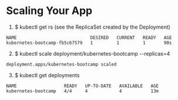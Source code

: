 # Scaling Your App

1. $ kubectl get rs (see the ReplicaSet created by the Deployment)
```
NAME                            DESIRED   CURRENT   READY   AGE
kubernetes-bootcamp-fb5c67579   1         1         1       90s
```

2. $ kubectl scale deployment/kubernetes-bootcamp --replicas=4
```
deployment.apps/kubernetes-bootcamp scaled
```

3. $ kubectl get deployments
```
NAME                  READY   UP-TO-DATE   AVAILABLE   AGE
kubernetes-bootcamp   4/4     4            4           13m
```
